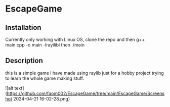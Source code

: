 # EscapeGame 

## Installation
Currently only working with Linux OS, clone the repo and then g++ main.cpp -o main -lrayilibi then ./main

## Description 
this is a simple game i have made using raylib just for a hobby project trying to learn the whole game making stuff.

![alt text](https://github.com/faom002/EscapeGame/tree/main/EscapeGame/Screenshot 2024-04-21 16-02-28.png) 

